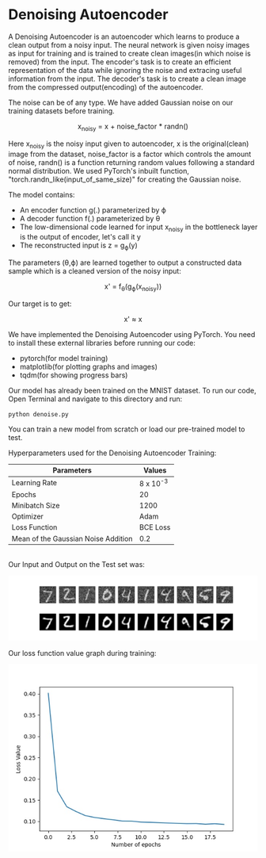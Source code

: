 # Denoising Autoencoder

A Denoising Autoencoder is an autoencoder which learns to produce a clean output from a noisy input. The neural network is given noisy images as input for training and is trained to create clean images(in which noise is removed) from the input. The encoder's task is to create an efficient representation of the data while ignoring the noise and extracing useful information from the input. The decoder's task is to create a clean image from the compressed output(encoding) of the autoencoder.

The noise can be of any type. We have added Gaussian noise on our training datasets before training.

<div align='center'> x<sub>noisy</sub> = x + noise_factor * randn()</div>

Here x<sub>noisy</sub> is the noisy input given to autoencoder, x is the original(clean) image from the dataset, noise_factor is a factor which controls the amount of noise, randn() is a function returning random values following a standard normal distribution. We used PyTorch's inbuilt function, "torch.randn_like(input_of_same_size)" for creating the Gaussian noise.

The model contains:
* An encoder function g(.) parameterized by ϕ
* A decoder function f(.) parameterized by θ
* The low-dimensional code learned for input x<sub>noisy</sub> in the bottleneck layer is the output of encoder, let's call it y 
* The reconstructed input is z = g<sub>ϕ</sub>(y)

The parameters (θ,ϕ) are learned together to output a constructed data sample which is a cleaned version of the noisy input:
<div align='center'> x' = f<sub>θ</sub>(g<sub>ϕ</sub>(x<sub>noisy</sub>)) </div>

Our target is to get:
<div align='center'> x' ≈ x </div>

We have implemented the Denoising Autoencoder using PyTorch. You need to install these external libraries before running our code: 
* pytorch(for model training)
* matplotlib(for plotting graphs and images)
* tqdm(for showing progress bars)

Our model has already been trained on the MNIST dataset. To run our code, Open Terminal and navigate to this directory and run:
```
python denoise.py
```
You can train a new model from scratch or load our pre-trained model to test.

Hyperparameters used for the Denoising Autoencoder Training:

| Parameters|  Values |
| -------- | -------- |
| Learning Rate | 8 x 10<sup>-3</sup>  | 
| Epochs | 20 |
| Minibatch Size | 1200 |
| Optimizer | Adam |
| Loss Function | BCE Loss |
| Mean of the Gaussian Noise Addition | 0.2 |
<br/>
Our Input and Output on the Test set was:

![Output Image](output1.jpg)

Our loss function value graph during training:

![Graph Image](lossgraph.jpg)
